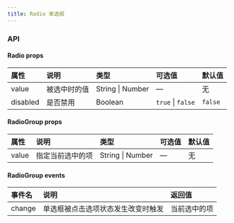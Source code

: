 ```yaml
---
title: Radio 单选框
---
```


<radio-page />

### API

#### Radio props
| 属性 | 说明 | 类型 | 可选值 | 默认值 |
| :------------ | :------------ | :------------ | :------------ | :------------ |
| value | 被选中时的值 | String \| Number | — | 无 |
| disabled | 是否禁用 | Boolean | `true` \| `false` | `false` |

#### RadioGroup props
| 属性 | 说明 | 类型 | 可选值 | 默认值 |
| :------------ | :------------ | :------------ | :------------ | :------------ |
| value | 指定当前选中的项 | String \| Number | — | 无 |

#### RadioGroup events
| 事件名 | 说明 | 返回值 |
| :------------ | :------------ | :------------ |
| change | 单选框被点击选项状态发生改变时触发 | 当前选中的项 |